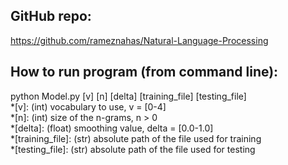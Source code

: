 <!-- ![alt text](https://github.com/rameznahas/Natural-Language-Processing/blob/master/Project%20Instructions/COMP_472_2020_Winter_Project_2-v2-1.png)
![alt text](https://github.com/rameznahas/Natural-Language-Processing/blob/master/Project%20Instructions/COMP_472_2020_Winter_Project_2-v2-2.png)
![alt text](https://github.com/rameznahas/Natural-Language-Processing/blob/master/Project%20Instructions/COMP_472_2020_Winter_Project_2-v2-3.png)
![alt text](https://github.com/rameznahas/Natural-Language-Processing/blob/master/Project%20Instructions/COMP_472_2020_Winter_Project_2-v2-4.png)
![alt text](https://github.com/rameznahas/Natural-Language-Processing/blob/master/Project%20Instructions/COMP_472_2020_Winter_Project_2-v2-5.png)
![alt text](https://github.com/rameznahas/Natural-Language-Processing/blob/master/Project%20Instructions/COMP_472_2020_Winter_Project_2-v2-6.png) -->
## GitHub repo:  
https://github.com/rameznahas/Natural-Language-Processing

## How to run program (from command line):  
python Model.py [v] [n] [delta] [training_file] [testing_file]  
*[v]: (int) vocabulary to use, v = [0-4]  
*[n]: (int) size of the n-grams, n > 0  
*[delta]: (float) smoothing value, delta = [0.0-1.0]  
*[training_file]: (str) absolute path of the file used for training  
*[testing_file]: (str) absolute path of the file used for testing
